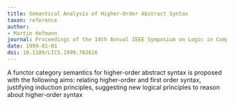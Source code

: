 ```yaml
---
title: Semantical Analysis of Higher-Order Abstract Syntax
taxon: reference
author: 
- Martin Hofmann
journal: Proceedings of the 14th Annual IEEE Symposium on Logic in Computer Science
date: 1999-01-01
doi: 10.1109/LICS.1999.782616
---
```


A functor category semantics for higher-order abstract syntax is proposed with the following aims: relating higher-order and first order syntax, justifying induction principles, suggesting new logical principles to reason about higher-order syntax

